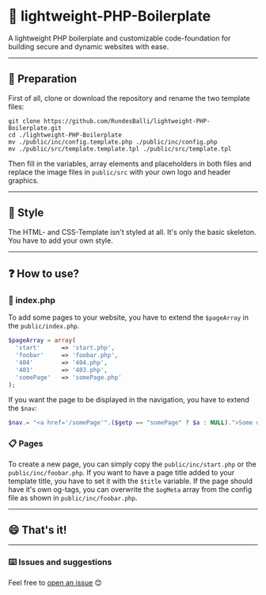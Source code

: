 # :wrench: lightweight-PHP-Boilerplate
A lightweight PHP boilerplate and customizable code-foundation for building secure and dynamic websites with ease.  

---

## :nut_and_bolt: Preparation
First of all, clone or download the repository and rename the two template files:  
```
git clone https://github.com/RundesBalli/lightweight-PHP-Boilerplate.git
cd ./lightweight-PHP-Boilerplate
mv ./public/inc/config.template.php ./public/inc/config.php
mv ./public/src/template.template.tpl ./public/src/template.tpl
```
Then fill in the variables, array elements and placeholders in both files and replace the image files in `public/src` with your own logo and header graphics.  

---

## :eyes: Style
The HTML- and CSS-Template isn't styled at all. It's only the basic skeleton. You have to add your own style.  

---

## :question: How to use?
### :scroll: index.php
To add some pages to your website, you have to extend the `$pageArray` in the `public/index.php`.
```php
$pageArray = array(
  'start'      => 'start.php',
  'foobar'     => 'foobar.php',
  '404'        => '404.php',
  '403'        => '403.php',
  'somePage'   => 'somePage.php'
);
```
If you want the page to be displayed in the navigation, you have to extend the `$nav`:
```php
$nav.= "<a href='/somePage'".($getp == "somePage" ? $a : NULL).">Some other page</a>".PHP_EOL;
```
### :clipboard: Pages
To create a new page, you can simply copy the `public/inc/start.php` or the `public/inc/foobar.php`. If you want to have a page title added to your template title, you have to set it with the `$title` variable. If the page should have it's own og-tags, you can overwrite the `$ogMeta` array from the config file as shown in `public/inc/foobar.php`.

---

## :smile: That's it!

---

### :keyboard: Issues and suggestions
Feel free to [open an issue](https://github.com/RundesBalli/lightweight-PHP-Boilerplate/issues/new) :blush:  
